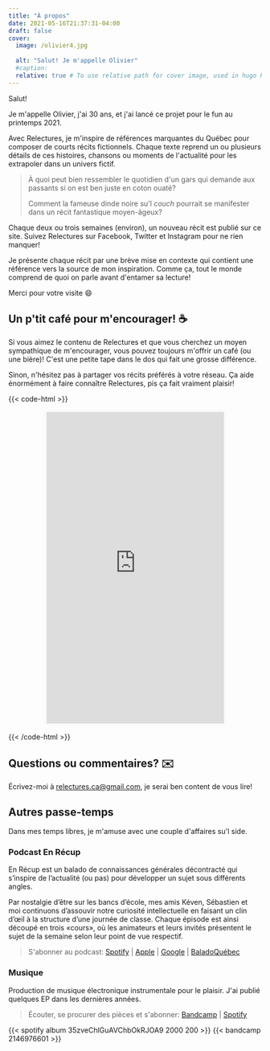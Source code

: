 ```yaml
---
title: "À propos"
date: 2021-05-16T21:37:31-04:00
draft: false
cover:
  image: /olivier4.jpg
  
  alt: "Salut! Je m'appelle Olivier"
  #caption: 
  relative: true # To use relative path for cover image, used in hugo Page-bundles
---
```


Salut!

Je m'appelle Olivier, j'ai 30 ans, et j'ai lancé ce projet pour le fun au printemps 2021.

Avec Relectures, je m'inspire de références marquantes du Québec pour composer de courts récits fictionnels. Chaque texte reprend un ou plusieurs détails de ces histoires, chansons ou moments de l'actualité pour les extrapoler dans un univers fictif.

> À quoi peut bien ressembler le quotidien d'un gars qui demande aux passants si on est ben juste en coton ouaté? 
>
> Comment la fameuse dinde noire su'l _couch_ pourrait se manifester dans un récit fantastique moyen-âgeux?

Chaque deux ou trois semaines (environ), un nouveau récit est publié sur ce site. Suivez Relectures sur Facebook, Twitter et Instagram pour ne rien manquer!

Je présente chaque récit par une brève mise en contexte qui contient une référence vers la source de mon inspiration. Comme ça, tout le monde comprend de quoi on parle avant d'entamer sa lecture!

Merci pour votre visite :smile:

## Un p'tit café pour m'encourager! :coffee:
Si vous aimez le contenu de Relectures et que vous cherchez un moyen sympathique de m'encourager, vous pouvez toujours m'offrir un café (ou une bière)! C'est une petite tape dans le dos qui fait une grosse différence.

Sinon, n'hésitez pas à partager vos récits préférés à votre réseau. Ça aide énormément à faire connaître Relectures, pis ça fait vraiment plaisir!

{{< code-html >}}
<p align="center"><iframe src='https://ko-fi.com/relectures/?hidefeed=true&widget=true&embed=true&preview=true' style='border:none;width:70%;padding:4px;background:#f9f9f9;' display='block'
    border-style='none' height='620' title='relectures'></iframe></p>
{{< /code-html >}}

## Questions ou commentaires? :envelope:
Écrivez-moi à [relectures.ca@gmail.com](mailto:relectures.ca@gmail.com), je serai ben content de vous lire!

## Autres passe-temps
Dans mes temps libres, je m'amuse avec une couple d'affaires su'l side.
### Podcast En Récup

En Récup est un balado de connaissances générales décontracté qui s’inspire de l’actualité (ou pas) pour développer un sujet sous différents angles. 

Par nostalgie d’être sur les bancs d’école, mes amis Kéven, Sébastien et moi continuons d’assouvir notre curiosité intellectuelle en faisant un clin d’œil à la structure d’une journée de classe. Chaque épisode est ainsi découpé en trois «cours», où les animateurs et leurs invités présentent le sujet de la semaine selon leur point de vue respectif. 
>S'abonner au podcast: [Spotify](https://open.spotify.com/show/2zAKC7nTxQMrSDc3dvhTyy?si=53676363ca814d10) | [Apple](https://podcasts.apple.com/ca/podcast/en-r%C3%A9cup/id1443969369) | [Google](https://podcasts.google.com/feed/aHR0cHM6Ly9iYWxhZG9xdWViZWMuY2EvZW5yZWN1cC9yc3M) | [BaladoQuébec](https://baladoquebec.ca/en-recup)
### Musique
Production de musique électronique instrumentale pour le plaisir. J'ai publié quelques EP dans les dernières années.
>Écouter, se procurer des pièces et s'abonner: [Bandcamp](https://oliverbrad.bandcamp.com/) | [Spotify](https://open.spotify.com/artist/2Edbzo2ZMU0ArxThqgc1Mw?si=M3xfAPISRK6HlbVxI3J19g)

{{< spotify album 35zveChlGuAVChbOkRJOA9 2000 200 >}}
{{< bandcamp 2146976601 >}}

